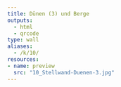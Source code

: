 ```yaml
---
title: Dünen (3) und Berge
outputs:
  - html
  - qrcode
type: wall
aliases:
  - /k/10/
resources:
- name: preview
  src: "10_Stellwand-Duenen-3.jpg"  
---
```

